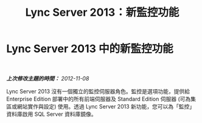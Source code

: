﻿---
title: Lync Server 2013：新監控功能
TOCTitle: 新監控功能
ms:assetid: e810f79d-e805-4e1a-a35e-e99001d0b293
ms:mtpsurl: https://technet.microsoft.com/zh-tw/library/Gg399034(v=OCS.15)
ms:contentKeyID: 49292660
ms.date: 08/24/2015
mtps_version: v=OCS.15
ms.translationtype: HT
---

# Lync Server 2013 中的新監控功能

 

_**上次修改主題的時間：** 2012-11-08_

Lync Server 2013 沒有一個獨立的監控伺服器角色。監控是選項功能，提供給 Enterprise Edition 部署中的所有前端伺服器及 Standard Edition 伺服器 (可為集區或網站實作與設定) 使用。透過 Lync Server 2013 新功能，您可以為「監控」資料庫啟用 SQL Server 資料庫鏡像。

